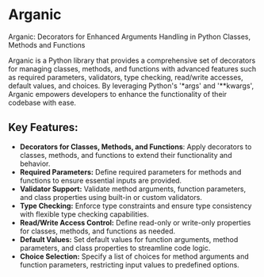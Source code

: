 # Arganic

Arganic: Decorators for Enhanced Arguments Handling
in Python Classes, Methods and Functions

Arganic is a Python library that provides a
comprehensive set of decorators for managing classes,
methods, and functions with advanced features such as
required parameters, validators, type checking,
read/write accesses, default values, and choices.
By leveraging Python's '*args' and '**kwargs', Arganic
empowers developers to enhance the functionality of
their codebase with ease.

## Key Features:

 - **Decorators for Classes, Methods, and Functions**: Apply decorators to classes, methods, and functions to extend their functionality and behavior.
 - **Required Parameters:** Define required parameters for methods and functions to ensure essential inputs are provided.
 - **Validator Support:** Validate method arguments, function parameters, and class properties using built-in or custom validators.
 - **Type Checking:** Enforce type constraints and ensure type consistency with flexible type checking capabilities.
 - **Read/Write Access Control:** Define read-only or write-only properties for classes, methods, and functions as needed.
 - **Default Values:** Set default values for function arguments, method parameters, and class properties to streamline code logic.
 - **Choice Selection:** Specify a list of choices for method arguments and function parameters, restricting input values to predefined options.